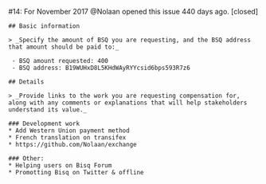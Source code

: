 #14: For November 2017
@Nolaan opened this issue 440 days ago.  [closed] 

    ## Basic information
    
    > _Specify the amount of BSQ you are requesting, and the BSQ address that amount should be paid to:_
    
     - BSQ amount requested: 400
     - BSQ address: B19WUHxD8L5KHdWAyRYYcsid6bps593R7z6
    
    ## Details
    
    > _Provide links to the work you are requesting compensation for, along with any comments or explanations that will help stakeholders understand its value._
    
    ### Development work
    * Add Western Union payment method
    * French translation on transifex
    * https://github.com/Nolaan/exchange
    
    ### Other:
    * Helping users on Bisq Forum
    * Promotting Bisq on Twitter & offline


